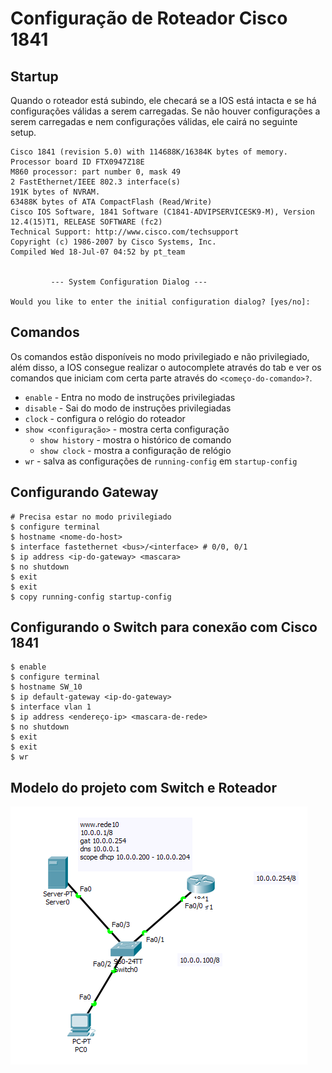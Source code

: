 # Configuração de Roteador Cisco 1841

## Startup

Quando o roteador está subindo, ele checará se a IOS está intacta e se há configurações válidas a serem carregadas.
Se não houver configurações a serem carregadas e nem configurações válidas, ele cairá no seguinte setup.

```
Cisco 1841 (revision 5.0) with 114688K/16384K bytes of memory.
Processor board ID FTX0947Z18E
M860 processor: part number 0, mask 49
2 FastEthernet/IEEE 802.3 interface(s)
191K bytes of NVRAM.
63488K bytes of ATA CompactFlash (Read/Write)
Cisco IOS Software, 1841 Software (C1841-ADVIPSERVICESK9-M), Version 12.4(15)T1, RELEASE SOFTWARE (fc2)
Technical Support: http://www.cisco.com/techsupport
Copyright (c) 1986-2007 by Cisco Systems, Inc.
Compiled Wed 18-Jul-07 04:52 by pt_team


         --- System Configuration Dialog ---

Would you like to enter the initial configuration dialog? [yes/no]:
```

## Comandos

Os comandos estão disponíveis no modo privilegiado e não privilegiado, além disso, a IOS consegue realizar o autocomplete através do tab e ver os comandos que iniciam com certa parte através do `<começo-do-comando>?`.

- `enable` - Entra no modo de instruções privilegiadas
- `disable` - Sai do modo de instruções privilegiadas
- `clock` - configura o relógio do roteador
- `show <configuração>` - mostra certa configuração
  - `show history` - mostra o histórico de comando
  - `show clock` - mostra a configuração de relógio
- `wr` - salva as configurações de `running-config` em `startup-config`

## Configurando Gateway

```
# Precisa estar no modo privilegiado
$ configure terminal
$ hostname <nome-do-host>
$ interface fastethernet <bus>/<interface> # 0/0, 0/1
$ ip address <ip-do-gateway> <mascara>
$ no shutdown
$ exit
$ exit
$ copy running-config startup-config

```


## Configurando o Switch para conexão com Cisco 1841

```
$ enable
$ configure terminal
$ hostname SW_10
$ ip default-gateway <ip-do-gateway>
$ interface vlan 1
$ ip address <endereço-ip> <mascara-de-rede>
$ no shutdown
$ exit
$ exit
$ wr
```

## Modelo do projeto com Switch e Roteador

![Projeto](imagens/projeto-01.png)
